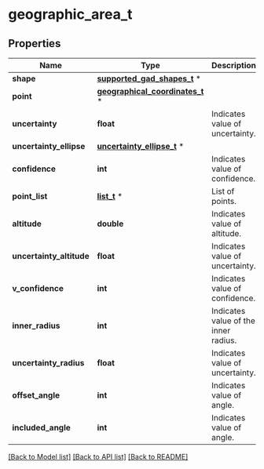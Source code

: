 # geographic_area_t

## Properties
Name | Type | Description | Notes
------------ | ------------- | ------------- | -------------
**shape** | [**supported_gad_shapes_t**](supported_gad_shapes.md) \* |  | 
**point** | [**geographical_coordinates_t**](geographical_coordinates.md) \* |  | 
**uncertainty** | **float** | Indicates value of uncertainty. | 
**uncertainty_ellipse** | [**uncertainty_ellipse_t**](uncertainty_ellipse.md) \* |  | 
**confidence** | **int** | Indicates value of confidence. | 
**point_list** | [**list_t**](geographical_coordinates.md) \* | List of points. | 
**altitude** | **double** | Indicates value of altitude. | 
**uncertainty_altitude** | **float** | Indicates value of uncertainty. | 
**v_confidence** | **int** | Indicates value of confidence. | [optional] 
**inner_radius** | **int** | Indicates value of the inner radius. | 
**uncertainty_radius** | **float** | Indicates value of uncertainty. | 
**offset_angle** | **int** | Indicates value of angle. | 
**included_angle** | **int** | Indicates value of angle. | 

[[Back to Model list]](../README.md#documentation-for-models) [[Back to API list]](../README.md#documentation-for-api-endpoints) [[Back to README]](../README.md)


